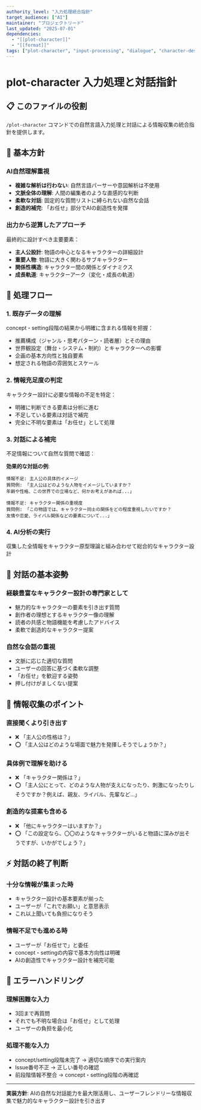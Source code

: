 ```yaml
---
authority_level: "入力処理統合指針"
target_audience: ["AI"]
maintainer: "プロジェクトリード"
last_updated: "2025-07-01"
dependencies:
  - "[[plot-character]]"
  - "[[format]]"
tags: ["plot-character", "input-processing", "dialogue", "character-design"]
---
```


# plot-character 入力処理と対話指針

## 📋 このファイルの役割
`/plot-character` コマンドでの自然言語入力処理と対話による情報収集の統合指針を提供します。

## 🎯 基本方針

### AI自然理解重視
- **複雑な解析は行わない**: 自然言語パーサーや意図解析は不使用
- **文脈全体の理解**: 人間の編集者のような直感的な判断
- **柔軟な対話**: 固定的な質問リストに縛られない自然な会話
- **創造的補完**: 「お任せ」部分でAIの創造性を発揮

### 出力から逆算したアプローチ
最終的に設計すべき主要要素：
- **主人公設計**: 物語の中心となるキャラクターの詳細設計
- **重要人物**: 物語に大きく関わるサブキャラクター
- **関係性構造**: キャラクター間の関係とダイナミクス
- **成長軌道**: キャラクターアーク（変化・成長の軌道）

## 🔄 処理フロー

### 1. 既存データの理解
concept・setting段階の結果から明確に含まれる情報を把握：
- 推薦構成（ジャンル・思考パターン・読者層）とその理由
- 世界観設定（舞台・システム・制約）とキャラクターへの影響
- 企画の基本方向性と独自要素
- 想定される物語の雰囲気とスケール

### 2. 情報充足度の判定
キャラクター設計に必要な情報の不足を特定：
- 明確に判断できる要素は分析に進む
- 不足している要素は対話で補完
- 完全に不明な要素は「お任せ」として処理

### 3. 対話による補完
不足情報について自然な質問で確認：

**効果的な対話の例**:
```
情報不足: 主人公の具体的イメージ
質問例: 「主人公はどのような人物をイメージしていますか？
年齢や性格、この世界での立場など、何かお考えがあれば...」

情報不足: キャラクター関係の重視度  
質問例: 「この物語では、キャラクター同士の関係をどの程度重視したいですか？
友情や恋愛、ライバル関係などの要素について...」
```

### 4. AI分析の実行
収集した全情報をキャラクター原型理論と組み合わせて総合的なキャラクター設計

## 💬 対話の基本姿勢

### 経験豊富なキャラクター設計の専門家として
- 魅力的なキャラクターの要素を引き出す質問
- 創作者の理想とするキャラクター像の理解
- 読者の共感と物語機能を考慮したアドバイス
- 柔軟で創造的なキャラクター提案

### 自然な会話の重視
- 文脈に応じた適切な質問
- ユーザーの回答に基づく柔軟な調整
- 「お任せ」を歓迎する姿勢
- 押し付けがましくない提案

## 🎨 情報収集のポイント

### 直接聞くより引き出す
- ❌ 「主人公の性格は？」
- ⭕ 「主人公はどのような場面で魅力を発揮しそうでしょうか？」

### 具体例で理解を助ける
- ❌ 「キャラクター関係は？」
- ⭕ 「主人公にとって、どのような人物が支えになったり、刺激になったりしそうですか？例えば、親友、ライバル、先輩など...」

### 創造的な提案も含める
- ❌ 「他にキャラクターはいますか？」
- ⭕ 「この設定なら、〇〇のようなキャラクターがいると物語に深みが出そうですが、いかがでしょう？」

## ⚡ 対話の終了判断

### 十分な情報が集まった時
- キャラクター設計の基本要素が揃った
- ユーザーが「これでお願い」と意思表示
- これ以上聞いても負担になりそう

### 情報不足でも進める時
- ユーザーが「お任せで」と委任
- concept・settingの内容で基本方向性は明確
- AIの創造性でキャラクター設計を補完可能

## 🔧 エラーハンドリング

### 理解困難な入力
- 3回まで再質問
- それでも不明な場合は「お任せ」として処理
- ユーザーの負担を最小化

### 処理不能な入力
- concept/setting段階未完了 → 適切な順序での実行案内
- Issue番号不正 → 正しい番号の確認
- 前段階情報不整合 → concept・setting段階の再確認

---

**実装方針**: AIの自然な対話能力を最大限活用し、ユーザーフレンドリーな情報収集で魅力的なキャラクター設計を引き出す